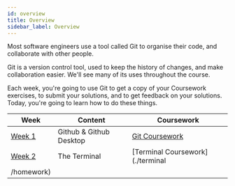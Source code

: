 ```yaml
---
id: overview
title: Overview
sidebar_label: Overview
---
```


Most software engineers use a tool called Git to organise their code, and collaborate with other people.

Git is a version control tool, used to keep the history of changes, and make collaboration easier. We'll see many of its uses throughout the course.

Each week, you're going to use Git to get a copy of your Coursework exercises, to submit your solutions, and to get feedback on your solutions. Today, you're going to learn how to do these things.

| Week                        | Content                 | Coursework                       |
| --------------------------- | ----------------------- | -------------------------------- |
| [Week 1](./index.md)        | Github & Github Desktop | [Git Coursework](./homework)     |
| [Week 2](./terminal/lesson) | The Terminal            | [Terminal Coursework](./terminal |
| /homework)                  |
